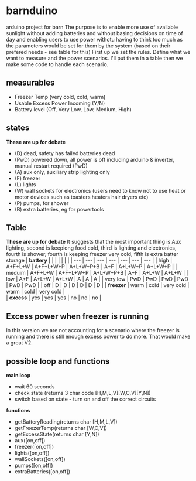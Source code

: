 # barnduino

arduino project for barn
The purpose is to enable more use of available sunlight without adding batteries and without basing decisions on time of day and enabling users to use power withotu having to think too much as the parameters would be set for them by the system (based on their prefered needs - see table for this)
First up we set the rules. Define what we want to measure and the power scenarios. I'll put them in a table then we make some code to handle each scenario. 

## measurables

- Freezer Temp (very cold, cold, warm)
- Usable Excess Power Incoming (Y/N)
- Battery level (Off, Very Low, Low, Medium, High)

## states

**These are up for debate**
- (D) dead, safety has failed batteries dead 
- (PwD) powered down, all power is off including arduino & inverter, manual restart required (PwD)
- (A) aux only, auxiliary strip lighting only
- (F) freezer
- (L) lights
- (W) wall sockets for electronics (users need to know not to use heat or motor devices such as toasters heaters hair dryers etc)
- (P) pumps, for shower
- (B) extra batteries, eg for powertools

## Table

**These are up for debate**
It suggests that the most important thing is Aux lighting, second is keepiong food cold, third is lighting and electronics, fourth is shower, fourth is keeping freezer very cold, fifth is extra batter storage 
| **battery** |          |            |            |        |          |            |
| ---         | ---      | ---        | ---        | ---    | ---      | ---        |
| high        | A+F+L+W  | A+F+L+W+P  | A+L+W+P+B  |   A+F  |  A+L+W+P |   A+L+W+P  |
| meduim      | A+F+L+W  | A+F+L+W+P  | A+L+W+P+B  |   A+F  |  A+L+W   |   A+L+W    |
| low         | A+F      | A+L+W      | A+L+W      |   A    |  A       |   A        |
| very low    | PwD      | PwD        | PwD        |   PwD  |  PwD     |   PwD      |
| off         | D        | D          | D          |   D    |  D       |   D        |
| **freezer** | warm     | cold       | very cold  | warm   | cold     | very cold  |      
| **excess**  | yes      | yes        | yes        | no     | no       | no         |

## Excess power when freezer is running

In this version we are not accounting for a scenario where the freezer is running and there is still enough excess power to do more. That would make a great V2.

## possible loop and functions

**main loop**
- wait 60 seconds
- check state (returns 3 char code [H,M,L,V][W,C,V][Y,N])
- switch based on state - turn on and off the correct circuits

**functions**
- getBatteryReading(returns char [H,M,L,V])
- getFreezerTemp(returns char [W,C,V])
- getExcessState(returns char [Y,N])
- aux([on,off])
- freezer([on,off])
- lights([on,off])
- wallSockets([on,off])
- pumps([on,off])
- extraBatteries([on,off])

